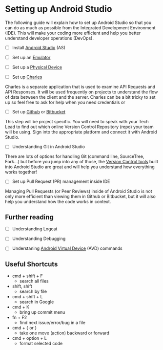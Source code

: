 # Setting up Android Studio

The following guide will explain how to set up Android Studio so that you can do as much as possible from the Integrated Development Environment (IDE). This will make your coding more efficient and help you better understand developer operations (DevOps). 

- [ ] Install [Android Studio](https://developer.android.com/studio?gclid=EAIaIQobChMIzJ3FoeiN9wIVFH8rCh3LvQomEAAYASAAEgJuWvD_BwE&gclsrc=aw.ds) (AS) 


- [ ] Set up an [Emulator](https://developer.android.com/studio/run/emulator)


- [ ] Set up a [Physical Device](https://developer.android.com/studio/run/device)


- [ ] Set up [Charles](https://developers.mopub.com/publishers/tools/charles/)

Charles is a separate application that is used to examine API Requests and API Responses. It will be used frequently on projects to understand the flow of data between the client and the server. Charles can be a bit tricky to set up so feel free to ask for help when you need credentials or 


- [ ] Set up [Github](https://github.com) or [Bitbucket](https://bitbucket.org)

This step will be project specific. You will need to speak with your Tech Lead to find out which online Version Control Repository (repo) your team will be using. Sign into the appropriate platform and connect it with Android Studio.


- [ ]  Understanding Git in Android Studio

There are lots of options for handling Git (command line, SourceTree, Fork...) but before you jump into any of those, the [Version Control tools](https://betterprogramming.pub/how-to-use-git-in-android-studio-part-1-a8a554006aad) built into Android Studio are great and will help you understand how everything works together!


- [ ] Set up Pull Request (PR) management inside IDE

Managing Pull Requests (or Peer Reviews) inside of Android Studio is not only more efficient than viewing them in Github or Bitbucket, but it will also help you understand how the code works in context.


## Further reading


- [ ] Understanding Logcat
- [ ] Understanding Debugging
- [ ] Understaning [Android Virtual Device](https://developer.android.com/studio/run/emulator-commandline) (AVD) commands


## Useful Shortcuts

- cmd + shift + F
    - search all files
- shift, shift
    - search by file
- cmd + shift + L
    - search in Google
- cmd + K
    - bring up commit menu
- fn + F2
    - find next issue/error/bug in a file
- cmd + { or }
    - take one move (action) backward or forward
- cmd + option + L
    - format selected code
